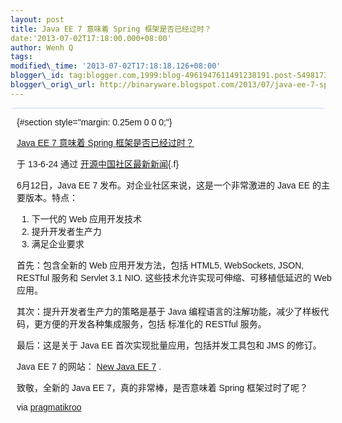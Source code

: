 ```yaml
--- 
layout: post 
title: Java EE 7 意味着 Spring 框架是否已经过时？ 
date:'2013-07-02T17:18:00.000+08:00' 
author: Wenh Q
tags:
modified\_time: '2013-07-02T17:18:18.126+08:00' 
blogger\_id: tag:blogger.com,1999:blog-4961947611491238191.post-5498173824331688138
blogger\_orig\_url: http://binaryware.blogspot.com/2013/07/java-ee-7-spring.html
---
```

<div
style="background-color: #c3d9ff; font-size: 1px !important; line-height: 0px !important; margin: 0px 2px; padding-top: 1px;">

</div>

<div
style="font-family: sans-serif; margin: 0px 10px; overflow: auto; width: 100%;">

 {#section style="margin: 0.25em 0 0 0;"}

<div>

[Java EE 7 意味着 Spring
框架是否已经过时？](http://www.oschina.net/news/41717/the_day_the_spring_framework_became_legacy)

</div>

<div style="margin-bottom: 0.5em;">

于 13-6-24 通过
[开源中国社区最新新闻](http://www.oschina.net/?from=rss){.f}

</div>



6月12日，Java EE 7 发布。对企业社区来说，这是一个非常激进的 Java EE
的主要版本。特点：

1.  下一代的 Web 应用开发技术
2.  提升开发者生产力
3.  满足企业要求

首先：包含全新的 Web 应用开发方法，包括 HTML5, WebSockets, JSON, RESTful
服务和 Servlet 3.1 NIO. 这些技术允许实现可伸缩、可移植低延迟的 Web
应用。

其次：提升开发者生产力的策略是基于 Java
编程语言的注解功能，减少了样板代码，更方便的开发各种集成服务，包括
标准化的 RESTful 服务。

最后：这是关于 Java EE 首次实现批量应用，包括并发工具包和 JMS 的修订。

Java EE 7 的网站： [New Java EE 7](http://www.oracle.com/javaee) .

致敬，全新的 Java EE 7，真的非常棒，是否意味着 Spring 框架过时了呢？

via
[pragmatikroo](http://pragmatikroo.blogspot.com/2013/06/the-day-spring-framework-became-legacy.html)

</div>
